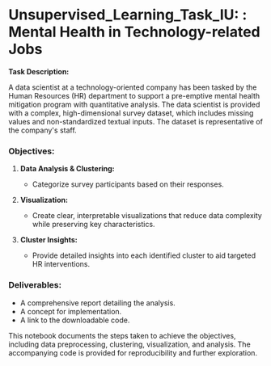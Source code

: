 # Unsupervised_Learning_Task_IU: : Mental Health in Technology-related Jobs

**Task Description:**

A data scientist at a technology-oriented company has been tasked by the Human Resources (HR) department to support a pre-emptive mental health mitigation program with quantitative analysis. The data scientist is provided with a complex, high-dimensional survey dataset, which includes missing values and non-standardized textual inputs. The dataset is representative of the company's staff.

### Objectives:

1. **Data Analysis & Clustering:**
   - Categorize survey participants based on their responses.

2. **Visualization:**
   - Create clear, interpretable visualizations that reduce data complexity while preserving key characteristics.

3. **Cluster Insights:**
   - Provide detailed insights into each identified cluster to aid targeted HR interventions.

### Deliverables:

- A comprehensive report detailing the analysis.
- A concept for implementation.
- A link to the downloadable code. 

This notebook documents the steps taken to achieve the objectives, including data preprocessing, clustering, visualization, and analysis. The accompanying code is provided for reproducibility and further exploration.
